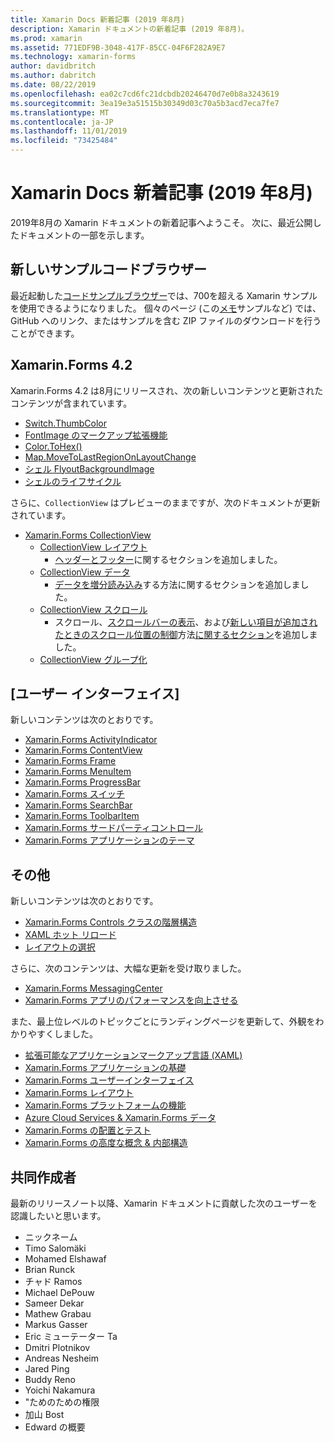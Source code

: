 ```yaml
---
title: Xamarin Docs 新着記事 (2019 年8月)
description: Xamarin ドキュメントの新着記事 (2019 年8月)。
ms.prod: xamarin
ms.assetid: 771EDF9B-3048-417F-85CC-04F6F282A9E7
ms.technology: xamarin-forms
author: davidbritch
ms.author: dabritch
ms.date: 08/22/2019
ms.openlocfilehash: ea02c7cd6fc21dcbdb20246470d7e0b8a3243619
ms.sourcegitcommit: 3ea19e3a51515b30349d03c70a5b3acd7eca7fe7
ms.translationtype: MT
ms.contentlocale: ja-JP
ms.lasthandoff: 11/01/2019
ms.locfileid: "73425484"
---
```

# <a name="xamarin-docs-whats-new-august-2019"></a>Xamarin Docs 新着記事 (2019 年8月)

2019年8月の Xamarin ドキュメントの新着記事へようこそ。 次に、最近公開したドキュメントの一部を示します。

## <a name="new-sample-code-browser"></a>新しいサンプルコードブラウザー

最近起動した[コードサンプルブラウザー](https://docs.microsoft.com/samples/browse/?products=xamarin)では、700を超える Xamarin サンプルを使用できるようになりました。 個々のページ (この[メモ](https://docs.microsoft.com/samples/xamarin/xamarin-forms-samples/getstarted-notes-singlepage/)サンプルなど) では、GitHub へのリンク、またはサンプルを含む ZIP ファイルのダウンロードを行うことができます。

## <a name="xamarinforms-42"></a>Xamarin.Forms 4.2

Xamarin.Forms 4.2 は8月にリリースされ、次の新しいコンテンツと更新されたコンテンツが含まれています。

- [Switch.ThumbColor](~/xamarin-forms/user-interface/switch.md#switch-appearance)
- [FontImage のマークアップ拡張機能](~/xamarin-forms/xaml/markup-extensions/consuming.md#fontimage-markup-extension)
- [Color.ToHex()](~/xamarin-forms/user-interface/colors.md#additional-methods)
- [Map.MoveToLastRegionOnLayoutChange](~/xamarin-forms/user-interface/map/map.md#maintain-map-region-on-layout-change)
- [シェル FlyoutBackgroundImage](~/xamarin-forms/app-fundamentals/shell/flyout.md#flyout-background-image)
- [シェルのライフサイクル](~/xamarin-forms/app-fundamentals/shell/lifecycle.md)

さらに、`CollectionView` はプレビューのままですが、次のドキュメントが更新されています。

- [Xamarin.Forms CollectionView](~/xamarin-forms/user-interface/collectionview/index.md)
  - [CollectionView レイアウト](~/xamarin-forms/user-interface/collectionview/layout.md)
    - [ヘッダーとフッター](~/xamarin-forms/user-interface/collectionview/layout.md#headers-and-footers)に関するセクションを追加しました。
  - [CollectionView データ](~/xamarin-forms/user-interface/collectionview/populate-data.md)
    - [データを増分読み込み](~/xamarin-forms/user-interface/collectionview/populate-data.md#load-data-incrementally)する方法に関するセクションを追加しました。
  - [CollectionView スクロール](~/xamarin-forms/user-interface/collectionview/scrolling.md)
    - スクロール、[スクロールバーの表示](~/xamarin-forms/user-interface/collectionview/scrolling.md#scroll-bar-visibility)、および[新しい項目が追加されたときのスクロール位置の制御](~/xamarin-forms/user-interface/collectionview/scrolling.md#control-scroll-position-when-new-items-are-added)方法[に関するセクション](~/xamarin-forms/user-interface/collectionview/scrolling.md#detect-scrolling)を追加しました。
  - [CollectionView グループ化](~/xamarin-forms/user-interface/collectionview/grouping.md)

## <a name="user-interface"></a>[ユーザー インターフェイス]

新しいコンテンツは次のとおりです。

- [Xamarin.Forms ActivityIndicator](~/xamarin-forms/user-interface/activityindicator.md)
- [Xamarin.Forms ContentView](~/xamarin-forms/user-interface/layouts/contentview.md)
- [Xamarin.Forms Frame](~/xamarin-forms/user-interface/layouts/frame.md)
- [Xamarin.Forms MenuItem](~/xamarin-forms/user-interface/menuitem.md)
- [Xamarin.Forms ProgressBar](~/xamarin-forms/user-interface/progressbar.md)
- [Xamarin.Forms スイッチ](~/xamarin-forms/user-interface/switch.md)
- [Xamarin.Forms SearchBar](~/xamarin-forms/user-interface/searchbar.md)
- [Xamarin.Forms ToolbarItem](~/xamarin-forms/user-interface/toolbaritem.md)
- [Xamarin.Forms サードパーティコントロール](~/xamarin-forms/user-interface/controls/thirdparty.md)
- [Xamarin.Forms アプリケーションのテーマ](~/xamarin-forms/user-interface/theming.md)

## <a name="other"></a>その他

新しいコンテンツは次のとおりです。

- [Xamarin.Forms Controls クラスの階層構造](~/xamarin-forms/internals/class-hierarchy.md)
- [XAML ホット リロード](~/xamarin-forms/xaml/hot-reload.md)
- [レイアウトの選択](~/xamarin-forms/user-interface/layouts/choose-layout.md)

さらに、次のコンテンツは、大幅な更新を受け取りました。

- [Xamarin.Forms MessagingCenter](~/xamarin-forms/app-fundamentals/messaging-center.md)
- [Xamarin.Forms アプリのパフォーマンスを向上させる](~/xamarin-forms/deploy-test/performance.md)

また、最上位レベルのトピックごとにランディングページを更新して、外観をわかりやすくしました。

- [拡張可能なアプリケーションマークアップ言語 (XAML)](~/xamarin-forms/xaml/index.yml)
- [Xamarin.Forms アプリケーションの基礎](~/xamarin-forms/app-fundamentals/index.yml)
- [Xamarin.Forms ユーザーインターフェイス](~/xamarin-forms/user-interface/index.yml)
- [Xamarin.Forms レイアウト](~/xamarin-forms/user-interface/layouts/index.yml)
- [Xamarin.Forms プラットフォームの機能](~/xamarin-forms/platform/index.yml)
- [Azure Cloud Services & Xamarin.Forms データ](~/xamarin-forms/data-cloud/index.yml)
- [Xamarin.Forms の配置とテスト](~/xamarin-forms/deploy-test/index.yml)
- [Xamarin.Forms の高度な概念 & 内部構造](~/xamarin-forms/internals/index.yml)

## <a name="contributors"></a>共同作成者

最新のリリースノート以降、Xamarin ドキュメントに貢献した次のユーザーを認識したいと思います。

- ニックネーム
- Timo Salomäki
- Mohamed Elshawaf
- Brian Runck
- チャド Ramos
- Michael DePouw
- Sameer Dekar
- Mathew Grabau
- Markus Gasser
- Eric ミューテーター Ta
- Dmitri Plotnikov
- Andreas Nesheim
- Jared Ping
- Buddy Reno
- Yoichi Nakamura
- "ためのための権限
- 加山 Bost
- Edward の概要
